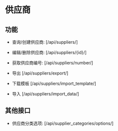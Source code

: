 # 供应商


## 功能

- 查询/创建供应商:
[/api/suppliers/]

- 编辑/删除供应商:
[/api/suppliers/{id}/]

- 获取供应商编号:
[/api/suppliers/number/]

- 导出
[/api/suppliers/export/]

- 下载模板
[/api/suppliers/import_template/]

- 导入
[/api/suppliers/import_data/]


## 其他接口

- 供应商分类选项:
[/api/supplier_categories/options/]
